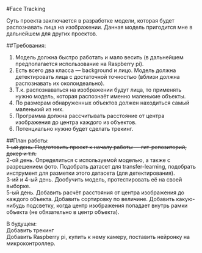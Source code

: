 #Face Tracking  

Суть проекта заключается в разработке модели, которая будет распознавать лица на изображении. Данная модель пригодится мне в дальнейшем для других проектов.

##Требования: 
1) Модель должна быстро работать и мало весить (в дальнейшем предполагается использование на Raspberry pi).  
2) Есть всего два класса — background и лицо. Модель должна детектировать лица с достаточной точностью (вблизи должна распознавать их околоидеально).  
3) Т.к. распознаваться на изображении будут лица, то применять нужно модель, которая распознаёт именно маленькие объекты.  
4) По размерам обнаруженных объектов должен находиться самый маленький из них.  
5) Программа должна рассчитывать расстояние от центра изображения до центра каждого из объектов.  
6) Потенциально нужно будет сделать трекинг.

##План работы:  
~~1-ый день. Подготовить проект к началу работы — гит-репозиторий, докер и т.п.~~  
2-ой день. Определиться с используемой моделью, а также с разрешением фото. Подобрать датасет для transfer-learning, подобрать инструмент для разметки этого датасета (для детектирования).  
3-ий и 4-ый день. Дообучить модель, протестировать её на своей выборке.  
5-ый день. Добавить расчёт расстояния от центра изображения до каждого объекта. Добавить сортировку по величине. Добавить какую-нибудь подсветку, когда центр изображения попадает внутрь рамки объекта (не обязательно в центр объекта).  

В будущем:  
Добавить трекинг  
Добавить Raspberry pi, купить к нему камеру, поставить нейронку на микроконтроллер.